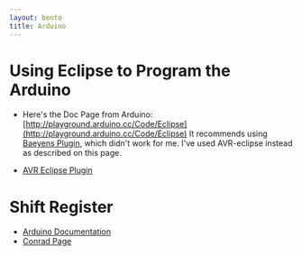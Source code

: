 ```yaml
---
layout: bento
title: Arduino
---
```


# Using Eclipse to Program the Arduino

- Here's the Doc Page from Arduino: [http://playground.arduino.cc/Code/Eclipse](http://playground.arduino.cc/Code/Eclipse)
It recommends using [Baeyens Plugin](http://www.baeyens.it/eclipse/), which didn't work for me. I've used AVR-eclipse instead as described on this page.

- [AVR Eclipse Plugin](http://avr-eclipse.sourceforge.net/wiki/index.php/The_AVR_Eclipse_Plugin)


# Shift Register

- [Arduino Documentation](http://arduino.cc/en/Tutorial/ShiftOut)
- [Conrad Page](http://www.conrad.de/ce/de/product/155762/Logik-IC-STMicroelectronics-M74HC595B1R-Gehaeuseart-DIP-16-Ausfuehrung-8-Bit-Shift-Register)



